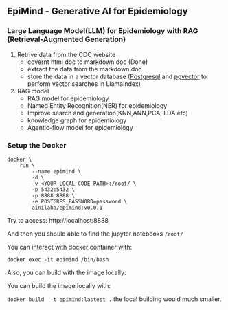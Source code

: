 
## EpiMind - Generative AI for Epidemiology

### Large Language Model(LLM) for Epidemiology with RAG (Retrieval-Augmented Generation)

1. Retrive data from the CDC website
   - covernt html doc to markdown doc (Done)
   - extract the data from the markdown doc
   - store the data in a vector database ([Postgresql](https://www.postgresql.org/) and [pgvector](https://github.com/pgvector/pgvector) to perform vector searches in LlamaIndex)
2. RAG model
   - RAG model for epidemiology
   - Named Entity Recognition(NER) for epidemiology
   - Improve search and generation(KNN,ANN,PCA, LDA etc)
   - knowledge graph for epidemiology
   - Agentic-flow model for epidemiology

### Setup the Docker

```
docker \
    run \
        --name epimind \
        -d \
        -v <YOUR LOCAL CODE PATH>:/root/ \
        -p 5432:5432 \
        -p 8888:8888 \
        -e POSTGRES_PASSWORD=password \
        ainilaha/epimind:v0.0.1
```

Try to access: http://localhost:8888

And then you should able to find the jupyter notebooks `/root/`

You can interact with docker container with:

`docker exec -it epimind /bin/bash`

Also, you can build with the image locally:


You can build the image locally with:

`docker build  -t epimind:lastest .` the local building would much smaller.